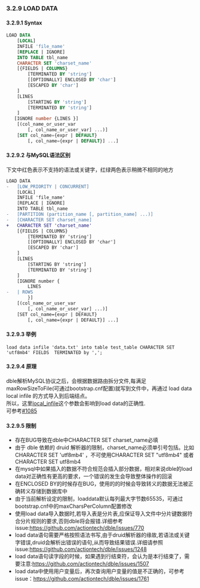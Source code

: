 ### 3.2.9 LOAD DATA

#### 3.2.9.1 Syntax
```SQL 
LOAD DATA
    [LOCAL]
    INFILE 'file_name'
    [REPLACE | IGNORE]
    INTO TABLE tbl_name
    CHARACTER SET 'charset_name'
    [{FIELDS | COLUMNS}
        [TERMINATED BY 'string']
        [[OPTIONALLY] ENCLOSED BY 'char']
        [ESCAPED BY 'char']
    ]
    [LINES
        [STARTING BY 'string']
        [TERMINATED BY 'string']
    ]
   [IGNORE number {LINES }]
    [(col_name_or_user_var
        [, col_name_or_user_var] ...)]
    [SET col_name={expr | DEFAULT}
        [, col_name={expr | DEFAULT}] ...]

```
#### 3.2.9.2 与MySQL语法区别

下文中红色表示不支持的语法或关键字，红绿两色表示稍微不相同的地方

```diff  
LOAD DATA
-   [LOW_PRIORITY | CONCURRENT] 
    [LOCAL]
    INFILE 'file_name'
    [REPLACE | IGNORE]
    INTO TABLE tbl_name
-   [PARTITION (partition_name [, partition_name] ...)]
-   [CHARACTER SET charset_name]
+   CHARACTER SET 'charset_name'
    [{FIELDS | COLUMNS}
        [TERMINATED BY 'string']
        [[OPTIONALLY] ENCLOSED BY 'char']
        [ESCAPED BY 'char']
    ]
    [LINES
        [STARTING BY 'string']
        [TERMINATED BY 'string']
    ]
    [IGNORE number {
		LINES 
- 	| ROWS
		}]
    [(col_name_or_user_var
        [, col_name_or_user_var] ...)]
    [SET col_name={expr | DEFAULT}
        [, col_name={expr | DEFAULT}] ...]
```

#### 3.2.9.3 举例

```
load data infile 'data.txt' into table test_table CHARACTER SET 'utf8mb4' FIELDS  TERMINATED by ',';
```

#### 3.2.9.4 原理

dble解析MySQL协议之后，会根据数据路由拆分文件,每满足maxRowSizeToFile(可通过bootstrap.cnf配置)就写到文件中，再通过 load data local infile 的方式导入到后端结点。    
所以，这里[local_infile](https://dev.mysql.com/doc/refman/8.0/en/server-system-variables.html#sysvar_local_infile)这个参数会影响到load data的正确性.  
可参考[#1085](https://github.com/actiontech/dble/issues/1085)   


#### 3.2.9.5 限制

* 存在BUG导致在dble中CHARACTER SET charset_name必填
* 由于 dble 依赖的 druid 解析器的限制，charset_name必须单引号包括。比如 CHARACTER SET 'utf8mb4' ，不可使用CHARACTER SET "utf8mb4" 或者 CHARACTER SET utf8mb4
* 在mysql中如果插入的数据不符合规范会插入部分数据，相对来说dble的load data对正确性有更高的要求，一个错误的发生会导致整体操作的回滚
* 在ENCLOSED BY的时候存在BUG，使用的的时候会导致转义的数据无法被正确转义存储到数据库中
* 由于当前解析设定的限制，loaddata默认每列最大字节数65535，可通过bootstrap.cnf中的maxCharsPerColumn配置修改
* 使用load data导入数据时,若导入表是分片表,应保证导入文件中分片键数据符合分片规则的要求,否则dble将会报错.详细参考issue:https://github.com/actiontech/dble/issues/770
* load data语句需要严格按照语法书写,由于druid解析器的缘故,若语法或关键字错误,druid会解析出错误的语句,从而导致结果错误.详细请参照issue:https://github.com/actiontech/dble/issues/1248
* load data语句读字段的时候，如果遇到行结束符，会认为是本行结束了，需要注意:https://github.com/actiontech/dble/issues/1507
* load data中使用用户变量后，再次查询用户变量的值是不正确的，可参考issue：https://github.com/actiontech/dble/issues/1761
